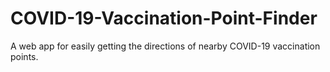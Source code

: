 # COVID-19-Vaccination-Point-Finder
A web app for easily getting the directions of nearby COVID-19 vaccination points.
